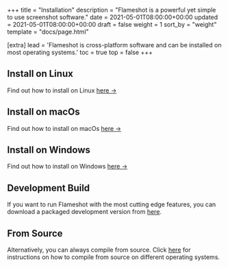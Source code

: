 +++
title = "Installation"
description = "Flameshot is a powerful yet simple to use screenshot software."
date = 2021-05-01T08:00:00+00:00
updated = 2021-05-01T08:00:00+00:00
draft = false
weight = 1
sort_by = "weight"
template = "docs/page.html"

[extra]
lead = 'Flameshot is cross-platform software and can be installed on most operating systems.'
toc = true
top = false
+++

## Install on Linux

Find out how to install on Linux [here →](../quick-start/)

## Install on macOs

Find out how to install on macOs [here →](../quick-start/)

## Install on Windows

Find out how to install on Windows [here →](../quick-start/)

## Development Build

If you want to run Flameshot with the most cutting edge features, you can download a packaged development version from [here](https://flameshot.org/nightly).

## From Source

Alternatively, you can always compile from source. Click [here](https://flameshot.org/guide/installation/compilation) for instructions on how to compile from source on different operating systems.
